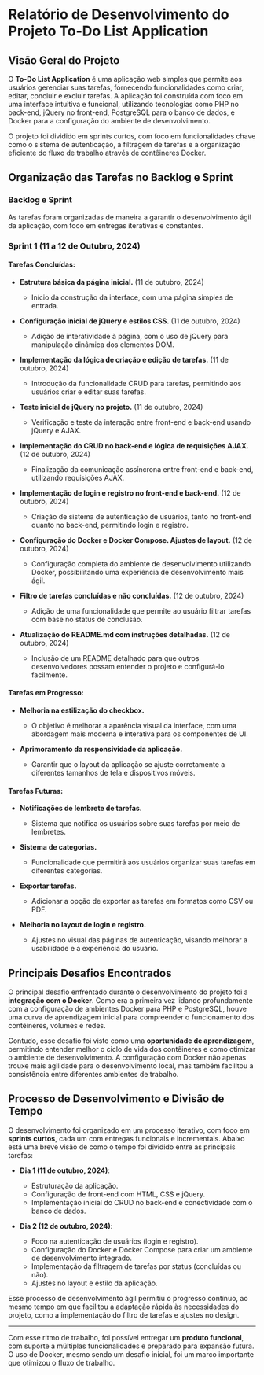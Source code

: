 # Relatório de Desenvolvimento do Projeto To-Do List Application

## Visão Geral do Projeto

O **To-Do List Application** é uma aplicação web simples que permite aos usuários gerenciar suas tarefas, fornecendo funcionalidades como criar, editar, concluir e excluir tarefas. A aplicação foi construída com foco em uma interface intuitiva e funcional, utilizando tecnologias como PHP no back-end, jQuery no front-end, PostgreSQL para o banco de dados, e Docker para a configuração do ambiente de desenvolvimento.

O projeto foi dividido em sprints curtos, com foco em funcionalidades chave como o sistema de autenticação, a filtragem de tarefas e a organização eficiente do fluxo de trabalho através de contêineres Docker.

## Organização das Tarefas no Backlog e Sprint

### Backlog e Sprint

As tarefas foram organizadas de maneira a garantir o desenvolvimento ágil da aplicação, com foco em entregas iterativas e constantes.

### Sprint 1 (11 a 12 de Outubro, 2024)

#### Tarefas Concluídas:
- **Estrutura básica da página inicial.** (11 de outubro, 2024)
  - Início da construção da interface, com uma página simples de entrada.

- **Configuração inicial de jQuery e estilos CSS.** (11 de outubro, 2024)
  - Adição de interatividade à página, com o uso de jQuery para manipulação dinâmica dos elementos DOM.

- **Implementação da lógica de criação e edição de tarefas.** (11 de outubro, 2024)
  - Introdução da funcionalidade CRUD para tarefas, permitindo aos usuários criar e editar suas tarefas.

- **Teste inicial de jQuery no projeto.** (11 de outubro, 2024)
  - Verificação e teste da interação entre front-end e back-end usando jQuery e AJAX.

- **Implementação do CRUD no back-end e lógica de requisições AJAX.** (12 de outubro, 2024)
  - Finalização da comunicação assíncrona entre front-end e back-end, utilizando requisições AJAX.

- **Implementação de login e registro no front-end e back-end.** (12 de outubro, 2024)
  - Criação de sistema de autenticação de usuários, tanto no front-end quanto no back-end, permitindo login e registro.

- **Configuração do Docker e Docker Compose. Ajustes de layout.** (12 de outubro, 2024)
  - Configuração completa do ambiente de desenvolvimento utilizando Docker, possibilitando uma experiência de desenvolvimento mais ágil.

- **Filtro de tarefas concluídas e não concluídas.** (12 de outubro, 2024)
  - Adição de uma funcionalidade que permite ao usuário filtrar tarefas com base no status de conclusão.

- **Atualização do README.md com instruções detalhadas.** (12 de outubro, 2024)
  - Inclusão de um README detalhado para que outros desenvolvedores possam entender o projeto e configurá-lo facilmente.

#### Tarefas em Progresso:
- **Melhoria na estilização do checkbox.**
  - O objetivo é melhorar a aparência visual da interface, com uma abordagem mais moderna e interativa para os componentes de UI.

- **Aprimoramento da responsividade da aplicação.**
  - Garantir que o layout da aplicação se ajuste corretamente a diferentes tamanhos de tela e dispositivos móveis.

#### Tarefas Futuras:
- **Notificações de lembrete de tarefas.**
  - Sistema que notifica os usuários sobre suas tarefas por meio de lembretes.

- **Sistema de categorias.**
  - Funcionalidade que permitirá aos usuários organizar suas tarefas em diferentes categorias.

- **Exportar tarefas.**
  - Adicionar a opção de exportar as tarefas em formatos como CSV ou PDF.

- **Melhoria no layout de login e registro.**
  - Ajustes no visual das páginas de autenticação, visando melhorar a usabilidade e a experiência do usuário.

## Principais Desafios Encontrados

O principal desafio enfrentado durante o desenvolvimento do projeto foi a **integração com o Docker**. Como era a primeira vez lidando profundamente com a configuração de ambientes Docker para PHP e PostgreSQL, houve uma curva de aprendizagem inicial para compreender o funcionamento dos contêineres, volumes e redes.

Contudo, esse desafio foi visto como uma **oportunidade de aprendizagem**, permitindo entender melhor o ciclo de vida dos contêineres e como otimizar o ambiente de desenvolvimento. A configuração com Docker não apenas trouxe mais agilidade para o desenvolvimento local, mas também facilitou a consistência entre diferentes ambientes de trabalho.

## Processo de Desenvolvimento e Divisão de Tempo

O desenvolvimento foi organizado em um processo iterativo, com foco em **sprints curtos**, cada um com entregas funcionais e incrementais. Abaixo está uma breve visão de como o tempo foi dividido entre as principais tarefas:

- **Dia 1 (11 de outubro, 2024)**:
  - Estruturação da aplicação.
  - Configuração de front-end com HTML, CSS e jQuery.
  - Implementação inicial do CRUD no back-end e conectividade com o banco de dados.

- **Dia 2 (12 de outubro, 2024)**:
  - Foco na autenticação de usuários (login e registro).
  - Configuração do Docker e Docker Compose para criar um ambiente de desenvolvimento integrado.
  - Implementação da filtragem de tarefas por status (concluídas ou não).
  - Ajustes no layout e estilo da aplicação.

Esse processo de desenvolvimento ágil permitiu o progresso contínuo, ao mesmo tempo em que facilitou a adaptação rápida às necessidades do projeto, como a implementação do filtro de tarefas e ajustes no design.

---

Com esse ritmo de trabalho, foi possível entregar um **produto funcional**, com suporte a múltiplas funcionalidades e preparado para expansão futura. O uso de Docker, mesmo sendo um desafio inicial, foi um marco importante que otimizou o fluxo de trabalho.
